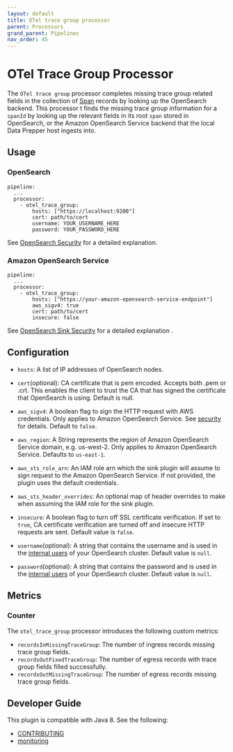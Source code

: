 ```yaml
---
layout: default
title: OTel trace group processor
parent: Processors
grand_parent: Pipelines
nav_order: 45
---
```


# OTel Trace Group Processor

The `OTel trace group` processor completes missing trace group related fields in the collection of [Span](../../data-prepper-api/src/main/java/org/opensearch/dataprepper/model/trace/Span.java) records by looking up the OpenSearch backend.
This processor t finds the missing trace group information for a `spanId` by looking up the relevant fields in its root `span` stored in OpenSearch, or the Amazon OpenSearch Service backend that the local Data Prepper host ingests into.

## Usage

<!---Need an introduction here,--->

### OpenSearch

<!---Need an introduction here,--->

```
pipeline:
  ...
  processor:
    - otel_trace_group:
        hosts: ["https://localhost:9200"]
        cert: path/to/cert
        username: YOUR_USERNAME_HERE
        password: YOUR_PASSWORD_HERE
```

See [OpenSearch Security](https://github.com/opensearch-project/data-prepper/blob/834f28fdf1df6d42a6666e91e6407474b88e7ec6/data-prepper-plugins/opensearch/opensearch_security.md#L4) for a detailed explanation. <!--- ...explaination of?--->

### Amazon OpenSearch Service

<!--- Needs an introduction.--->

```
pipeline:
  ...
  processor:
    - otel_trace_group:
        hosts: ["https://your-amazon-opensearch-service-endpoint"]
        aws_sigv4: true
        cert: path/to/cert
        insecure: false
```

See [OpenSearch Sink Security](https://github.com/opensearch-project/data-prepper/blob/main/data-prepper-plugins/opensearch/security.md) for a detailed explanation <!---...explanation of?--->.

## Configuration

<!---Need an introduction here,--->

- `hosts`: A list of IP addresses of OpenSearch nodes.

- `cert`(optional): CA certificate that is pem encoded. Accepts both .pem or .crt. This enables the client to trust the CA that has signed the certificate that OpenSearch is using.
Default is null.

- `aws_sigv4`: A boolean flag to sign the HTTP request with AWS credentials. Only applies to Amazon OpenSearch Service. See [security](security.md) for details. Default to `false`.

- `aws_region`: A String represents the region of Amazon OpenSearch Service domain, e.g. us-west-2. Only applies to Amazon OpenSearch Service. Defaults to `us-east-1`.

- `aws_sts_role_arn`: An IAM role arn which the sink plugin will assume to sign request to the Amazon OpenSearch Service. If not provided, the plugin uses the default credentials.

- `aws_sts_header_overrides`: An optional map of header overrides to make when assuming the IAM role for the sink plugin.

- `insecure`: A boolean flag to turn off SSL certificate verification. If set to `true`, CA certificate verification are turned off and insecure HTTP requests are sent. Default value is `false`.

- `username`(optional): A string that contains the username and is used in the [internal users](https://opensearch.org/docs/latest/security/access-control/users-roles/) of your OpenSearch cluster. Default value is `null`.

- `password`(optional): A string that contains the password and is used in the [internal users](https://opensearch.org/docs/latest/security/access-control/users-roles/) of your OpenSearch cluster. Default value is `null`.

## Metrics

<!---Need an introduction here.--->

### Counter

The `otel_trace_group` processor introduces the following custom metrics:

- `recordsInMissingTraceGroup`: The number of ingress records missing trace group fields.
- `recordsOutFixedTraceGroup`: The number of egress records with trace group fields filled successfully.
- `recordsOutMissingTraceGroup`: The number of egress records missing trace group fields.

## Developer Guide

This plugin is compatible with Java 8. See the following:

<!--- Java 8, or Java 14? Another plugin mentioned that it was compatible with Java 14.--->

- [CONTRIBUTING](https://github.com/opensearch-project/data-prepper/blob/main/CONTRIBUTING.md) 
- [monitoring](https://github.com/opensearch-project/data-prepper/blob/main/docs/monitoring.md)
